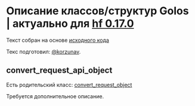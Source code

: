# Описание классов/структур Golos | актуально для [hf 0.17.0](https://github.com/GolosChain/golos/releases/tag/v0.17.0)
Текст собран на основе [исходного кода](https://github.com/GolosChain/golos/tree/master/plugins/database_api/include/golos/plugins/database_api/forward.hpp)

Текс подготовил: [@korzunav](https://golos.io/@korzunav).

## convert_request_api_object

Есть родительский класс: [convert_request_object](convert_request_object.md)

Требуется дополнительное описание.
